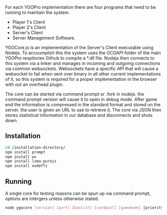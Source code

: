 For each YGOPro implementation there are four programs that need to be running to maintain the system.
* Player 1's Client
* Player 2's Client
* Server's Client
* Server Management Software.

YGOCore.js is an implementation of the Server's Client executable using Nodejs. To accoumplish this the system uses the OCGAPI folder of the main YGOPro respitories Github to compile a *.dll file. Nodejs then connects to this system via a linker and manages in incoming and outgoing connections via common websockets. Websockets have a specific API that will cause a websocket to fail when sent over binary in all other current implementations of it, so this system is required for a proper implementation in the browser with out an overhead plugin.

The core can be started via command prompt or .fork in nodejs. the command prompt version will cause it to open in debug mode. 
After game end the information is compressed in the standard format and  stored on the server, the user is given an URL to use to retrieve it. The core via JSON then stores statistical information in our database and disconnects and shuts down.

Installation
------------

``` bash
cd /installation-directory/
npm install prompt
npm install ws
npm install lzma-purejs
npm install nodeffi
```

Running
-------
A single core for testing reasons can be spun up via command prompt, options are intergers unless otherwise stated.
``` bash
node ygocore [version] [port] [banlist] [cardpool] [gamemode] [priority(true/false)] [deckcheck] [shuffle] [startlp] [draw] [timer] [development-mode(true/false)]
```
